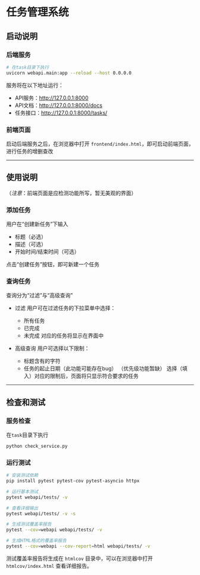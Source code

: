 # 任务管理系统

## 启动说明

### 后端服务
```bash
# 在task目录下执行
uvicorn webapi.main:app --reload --host 0.0.0.0
```
服务将在以下地址运行：
- API服务：http://127.0.0.1:8000
- API文档：http://127.0.0.1:8000/docs
- 任务接口：http://127.0.0.1:8000/tasks/

### 前端页面
启动后端服务之后，在浏览器中打开 `frontend/index.html`，即可启动前端页面，进行任务的增删查改

---
## 使用说明
（*注意*：前端页面是应检测功能所写，暂无美观的界面）

### 添加任务
用户在“创建新任务”下输入
- 标题（必选）
- 描述（可选）
- 开始时间/结束时间（可选）
  
点击“创建任务”按钮，即可新建一个任务

### 查询任务
查询分为“过滤”与“高级查询”

- 过滤
  用户可在过滤任务的下拉菜单中选择：
  - 所有任务
  - 已完成
  - 未完成
  对应的任务将显示在界面中

- 高级查询
  用户可选择以下限制：
  - 标题含有的字符
  - 任务的起止日期（此功能可能存在bug）
  （优先级功能暂缺）
  选择（填入）对应的限制后，页面将只显示符合要求的任务

---
## 检查和测试

### 服务检查
在`task`目录下执行
```bash
python check_service.py
```

### 运行测试
```bash
# 安装测试依赖
pip install pytest pytest-cov pytest-asyncio httpx

# 运行基本测试
pytest webapi/tests/ -v

# 查看详细输出
pytest webapi/tests/ -v -s

# 生成测试覆盖率报告
pytest --cov=webapi webapi/tests/ -v

# 生成HTML格式的覆盖率报告
pytest --cov=webapi --cov-report=html webapi/tests/ -v
```

测试覆盖率报告将生成在 `htmlcov` 目录中，可以在浏览器中打开 `htmlcov/index.html` 查看详细报告。